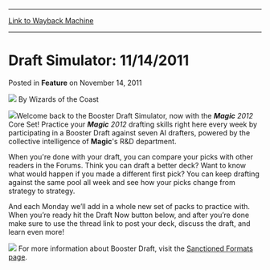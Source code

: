 
---
[Link to Wayback Machine](https://web.archive.org/web/20211022234710/https://magic.wizards.com/en/articles/archive/feature/draft-simulator-11142011-2011-11-14)

[_metadata_:wayback_url]:- "https://magic.wizards.com/en/articles/archive/feature/draft-simulator-11142011-2011-11-14"
[_metadata_:wayback_raw_url]:- "https://web.archive.org/web/20211022234710id_/https://magic.wizards.com/en/articles/archive/feature/draft-simulator-11142011-2011-11-14"
[_metadata_:wayback_capture_timestamp]:- "2021-10-22 23:47:10+00:00"
[_metadata_:description]:- "Welcome back to the Booster Draft Simulator, now with the Magic 2012 Core Set! Practice your Magic 2012 drafting skills right here every week by participating in a Booster Draft against seven AI drafters, powered by the collective intelligence of Magic's R&D department. When you're done with your draft, you can compare your picks with other readers in the Forums. Think you can"
[_metadata_:generator]:- "Drupal 7 (http://drupal.org)"
---


Draft Simulator: 11/14/2011
===========================



 Posted in **Feature**
 on November 14, 2011 






![](https://media.magic.wizards.com/styles/auth_small/public/images/person/wizards_author.jpg)
By Wizards of the Coast











![](https://media.magic.wizards.com/image_legacy_migration/mtg/images/daily/activity/simulator.jpg)Welcome back to the Booster Draft Simulator, now with the ***Magic** 2012* Core Set! Practice your ***Magic** 2012* drafting skills right here every week by participating in a Booster Draft against seven AI drafters, powered by the collective intelligence of **Magic**'s R&D department.

 When you're done with your draft, you can compare your picks with other readers in the Forums. Think you can draft a better deck? Want to know what would happen if you made a different first pick? You can keep drafting against the same pool all week and see how your picks change from strategy to strategy.

And each Monday we’ll add in a whole new set of packs to practice with. When you’re ready hit the Draft Now button below, and after you’re done make sure to use the thread link to post your deck, discuss the draft, and learn even more!




[![](https://media.magic.wizards.com/image_legacy_migration/mtg/images/tcg/resources/draft_now.jpg)](http://www.wizards.com/mtg/flash/draftsimulator/magicDrafter.html)
For more information about Booster Draft, visit the [Sanctioned Formats page](http://archive.wizards.com/Magic/TCG/Resources.aspx?x=mtg/tcg/resources/formats-sanctioned).







